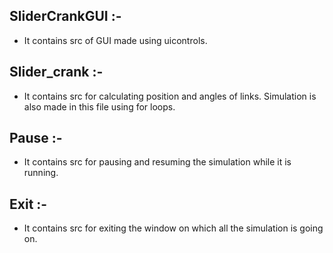 ## SliderCrankGUI :-
- It contains src of GUI made using uicontrols.

## Slider_crank :-
- It contains src for calculating position and angles of links. Simulation is also made in this file using for loops.

## Pause :-
- It contains src for pausing and resuming the simulation while it is running.

## Exit :-
- It contains src for exiting the window on which all the simulation is going on.

